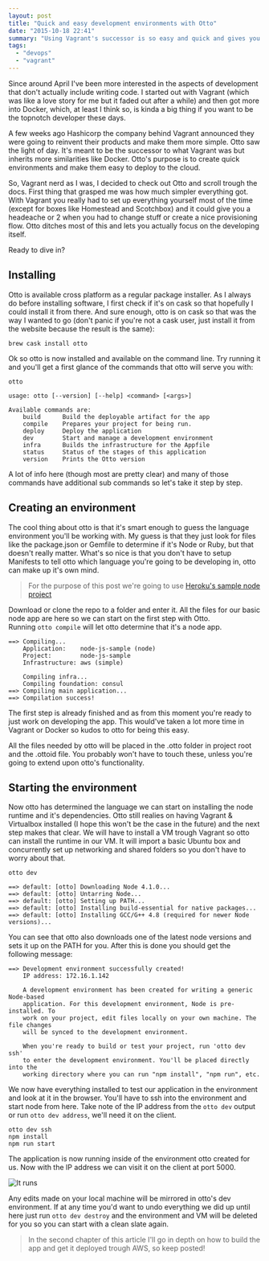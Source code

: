 ```yaml
---
layout: post
title: "Quick and easy development environments with Otto"
date: "2015-10-18 22:41"
summary: "Using Vagrant's successor is so easy and quick and gives you a way more convenient flow of developing applications."
tags:
  - "devops"
  - "vagrant"
---
```


Since around April I've been more interested in the aspects of development that don't actually include writing code. I started out with Vagrant (which was like a love story for me but it faded out after a while) and then got more into Docker, which, at least I think so, is kinda a big thing if you want to be the topnotch developer these days.

A few weeks ago Hashicorp the company behind Vagrant announced they were going to reinvent their products and make them more simple. Otto saw the light of day. It's meant to be the successor to what Vagrant was but inherits more similarities like Docker. Otto's purpose is to create quick environments and make them easy to deploy to the cloud.

So, Vagrant nerd as I was, I decided to check out Otto and scroll trough the docs. First thing that grasped me was how much simpler everything got. With Vagrant you really had to set up everything yourself most of the time (except for boxes like Homestead and Scotchbox) and it could give you a headeache or 2 when you had to change stuff or create a nice provisioning flow. Otto ditches most of this and lets you actually focus on the developing itself.

Ready to dive in?

## Installing

Otto is available cross platform as a regular package installer. As I always do before installing software, I first check if it's on cask so that hopefully I could install it from there. And sure enough, otto is on cask so that was the way I wanted to go (don't panic if you're not a cask user, just install it from the website because the result is the same):

`brew cask install otto`

Ok so otto is now installed and available on the command line. Try running it and you'll get a first glance of the commands that otto will serve you with:

```console
otto

usage: otto [--version] [--help] <command> [<args>]

Available commands are:
    build      Build the deployable artifact for the app
    compile    Prepares your project for being run.
    deploy     Deploy the application
    dev        Start and manage a development environment
    infra      Builds the infrastructure for the Appfile
    status     Status of the stages of this application
    version    Prints the Otto version
```

A lot of info here (though most are pretty clear) and many of those commands have additional sub commands so let's take it step by step.

## Creating an environment

The cool thing about otto is that it's smart enough to guess the language environment you'll be working with. My guess is that they just look for files like the package.json or Gemfile to determine if it's Node or Ruby, but that doesn't really matter. What's so nice is that you don't have to setup Manifests to tell otto which language you're going to be developing in, otto can make up it's own mind.

> For the purpose of this post we're going to use [Heroku's sample node project](https://github.com/heroku/node-js-sample)

Download or clone the repo to a folder and enter it. All the files for our basic node app are here so we can start on the first step with Otto.  
Running `otto compile` will let otto determine that it's a node app.

```console
==> Compiling...
    Application:    node-js-sample (node)
    Project:        node-js-sample
    Infrastructure: aws (simple)

    Compiling infra...
    Compiling foundation: consul
==> Compiling main application...
==> Compilation success!
```

The first step is already finished and as from this moment you're ready to just work on developing the app. This would've taken a lot more time in Vagrant or Docker so kudos to otto for being this easy.

All the files needed by otto will be placed in the .otto folder in project root and the .ottoid file. You probably won't have to touch these, unless you're going to extend upon otto's functionality.

## Starting the environment

Now otto has determined the language we can start on installing the node runtime and it's dependencies. Otto still realies on having Vagrant & Virtualbox installed (I hope this won't be the case in the future) and the next step makes that clear. We will have to install a VM trough Vagrant so otto can install the runtime in our VM. It will import a basic Ubuntu box and concurrently set up networking and shared folders so you don't have to worry about that.

`otto dev`

```console
==> default: [otto] Downloading Node 4.1.0...
==> default: [otto] Untarring Node...
==> default: [otto] Setting up PATH...
==> default: [otto] Installing build-essential for native packages...
==> default: [otto] Installing GCC/G++ 4.8 (required for newer Node versions)...
```

You can see that otto also downloads one of the latest node versions and sets it up on the PATH for you. After this is done you should get the following message:

```console
==> Development environment successfully created!
    IP address: 172.16.1.142

    A development environment has been created for writing a generic Node-based
    application. For this development environment, Node is pre-installed. To
    work on your project, edit files locally on your own machine. The file changes
    will be synced to the development environment.

    When you're ready to build or test your project, run 'otto dev ssh'
    to enter the development environment. You'll be placed directly into the
    working directory where you can run "npm install", "npm run", etc.
```

We now have everything installed to test our application in the environment and look at it in the browser. You'll have to ssh into the environment and start node from here. Take note of the IP address from the `otto dev` output or run `otto dev address`, we'll need it on the client.

```console
otto dev ssh
npm install
npm run start
```

The application is now running inside of the environment otto created for us. Now with the IP address we can visit it on the client at port 5000.

![It runs](https://imgur.com/vWIWKHz.png)

Any edits made on your local machine will be mirrored in otto's dev environment. If at any time you'd want to undo everything we did up until here just run `otto dev destroy` and the environment and VM will be deleted for you so you can start with a clean slate again.

> In the second chapter of this article I'll go in depth on how to build the app and get it deployed trough AWS, so keep posted!

